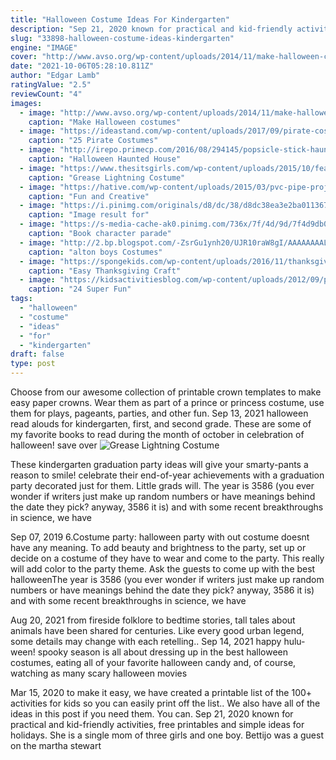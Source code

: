 ```yaml
---
title: "Halloween Costume Ideas For Kindergarten"
description: "Sep 21, 2020 known for practical and kid-friendly activities, free printables and simple ideas for holidays. She is a single mom of three girls and one boy. Bettijo was a guest on the martha stewart"
slug: "33898-halloween-costume-ideas-kindergarten"
engine: "IMAGE"
cover: "http://www.avso.org/wp-content/uploads/2014/11/make-halloween-costumes-themselves-cool-kids-tinker-panels-1415626974.jpg"
date: "2021-10-06T05:28:10.811Z"
author: "Edgar Lamb"
ratingValue: "2.5"
reviewCount: "4"
images:
  - image: "http://www.avso.org/wp-content/uploads/2014/11/make-halloween-costumes-themselves-cool-kids-tinker-panels-1415626974.jpg"
    caption: "Make Halloween costumes"
  - image: "https://ideastand.com/wp-content/uploads/2017/09/pirate-costume-diy/2-pirate-costume-diy-ideas-tutorials.jpg"
    caption: "25 Pirate Costumes"
  - image: "http://irepo.primecp.com/2016/08/294145/popsicle-stick-haunted-house_ExtraLarge1000_ID-1807694.jpg?v=1807694"
    caption: "Halloween Haunted House"
  - image: "https://www.thesitsgirls.com/wp-content/uploads/2015/10/feature7402.png"
    caption: "Grease Lightning Costume"
  - image: "https://hative.com/wp-content/uploads/2015/03/pvc-pipe-projects/25-pvc-pipe-projects.jpg"
    caption: "Fun and Creative"
  - image: "https://i.pinimg.com/originals/d8/dc/38/d8dc38ea3e2ba011367a4c56d2db9e31.jpg"
    caption: "Image result for"
  - image: "https://s-media-cache-ak0.pinimg.com/736x/7f/4d/9d/7f4d9db040b730dc17caeca8db54bae9.jpg"
    caption: "Book character parade"
  - image: "http://2.bp.blogspot.com/-ZsrGu1ynh20/UJR10raW8gI/AAAAAAAAL2M/n32hsTiWysM/s1600/IMG_6000.jpg"
    caption: "alton boys Costumes"
  - image: "https://spongekids.com/wp-content/uploads/2016/11/thanksgiving-crafts/10-thanksgiving-craft-ideas-for-kids.jpg"
    caption: "Easy Thanksgiving Craft"
  - image: "https://kidsactivitiesblog.com/wp-content/uploads/2012/09/preschool-fall-crafts-fi-2.jpg"
    caption: "24 Super Fun"
tags:
  - "halloween"
  - "costume"
  - "ideas"
  - "for"
  - "kindergarten"
draft: false
type: post
---
```


Choose from our awesome collection of printable crown templates to make easy paper crowns. Wear them as part of a prince or princess costume, use them for plays, pageants, parties, and other fun. Sep 13, 2021 halloween read alouds for kindergarten, first, and second grade. These are some of my favorite books to read during the month of october in celebration of halloween! save over
![Grease Lightning Costume](https://www.thesitsgirls.com/wp-content/uploads/2015/10/feature7402.png "Grease Lightning Costume")

These kindergarten graduation party ideas will give your smarty-pants a reason to smile! celebrate their end-of-year achievements with a graduation party decorated just for them. Little grads will. The year is 3586 (you ever wonder if writers just make up random numbers or have meanings behind the date they pick? anyway, 3586 it is) and with some recent breakthroughs in science, we have
<!--inArticleAds-->

<!--galleryOne-->

Sep 07, 2019 6.Costume party: halloween party with out costume doesnt have any meaning. To add beauty and brightness to the party, set up or decide on a costume of they have to wear and come to the party. This really will add color to the party theme. Ask the guests to come up with the best halloweenThe year is 3586 (you ever wonder if writers just make up random numbers or have meanings behind the date they pick? anyway, 3586 it is) and with some recent breakthroughs in science, we have
<!--inArticleAds-->

<!--galleryTwo-->

Aug 20, 2021 from fireside folklore to bedtime stories, tall tales about animals have been shared for centuries. Like every good urban legend, some details may change with each retelling.. Sep 14, 2021 happy hulu-ween! spooky season is all about dressing up in the best halloween costumes, eating all of your favorite halloween candy and, of course, watching as many scary halloween movies
<!--galleryThree-->

Mar 15, 2020 to make it easy, we have created a printable list of the 100+ activities for kids so you can easily print off the list.. We also have all of the ideas in this post if you need them. You can. Sep 21, 2020 known for practical and kid-friendly activities, free printables and simple ideas for holidays. She is a single mom of three girls and one boy. Bettijo was a guest on the martha stewart